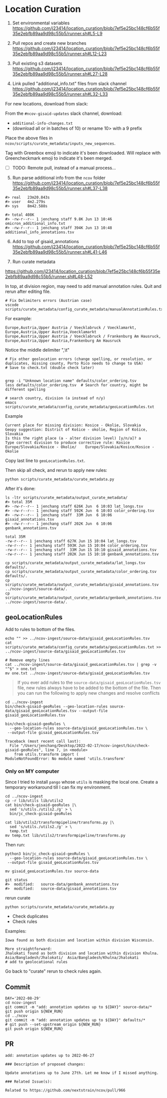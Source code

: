 # Location Curation

1. Set environmental variables
  https://github.com/j23414/location_curation/blob/7ef5e25bc148cf6b55f35e2ebfb89aa9d98c55b5/runner.sh#L5-L9

2. Pull repos and create new branches
  https://github.com/j23414/location_curation/blob/7ef5e25bc148cf6b55f35e2ebfb89aa9d98c55b5/runner.sh#L12-L23

3.  Pull existing s3 datasets
  https://github.com/j23414/location_curation/blob/7ef5e25bc148cf6b55f35e2ebfb89aa9d98c55b5/runner.sh#L27-L28
  
4. Link pulled "additional_info.txt" files from slack channel
  https://github.com/j23414/location_curation/blob/7ef5e25bc148cf6b55f35e2ebfb89aa9d98c55b5/runner.sh#L32-L33

  For new locations, download from slack:

  From the `#ncov-gisaid-updates` slack channel, download:

  * `additional-info-changes.txt`
  * (download all or in batches of 10) or rename 10> with a 9 prefix

  Place the above files in `ncov/scripts/curate_metadata/inputs_new_sequences`.

  Tag with Greenbox emoji to indicate it's been downloaded. Will replace with Greencheckmark emoji to indicate it's been merged.

  * [ ] TODO: Remote pull, instead of a manual process...

5. Run parse additional info from the `ncov` folder
  https://github.com/j23414/location_curation/blob/7ef5e25bc148cf6b55f35e2ebfb89aa9d98c55b5/runner.sh#L37-L38
  
  ```
  #> real	23m20.843s
  #> user	4m2.279s
  #> sys	8m42.588s
  
  #> total 408K
  #> -rw-r--r-- 1 jenchang staff 9.8K Jun 13 10:46 omicron_additional_info.txt
  #> -rw-r--r-- 1 jenchang staff 394K Jun 13 10:48 additional_info_annotations.tsv
  ```

6. Add to top of gisaid_annotations
  https://github.com/j23414/location_curation/blob/7ef5e25bc148cf6b55f35e2ebfb89aa9d98c55b5/runner.sh#L41-L46

7. Run curate metadata

  https://github.com/j23414/location_curation/blob/7ef5e25bc148cf6b55f35e2ebfb89aa9d98c55b5/runner.sh#L48-L52

In top, at division region, may need to add manual annotation rules. Quit and rerun after editing file.

```
# Fix Delimiters errors (Austrian case)
vscode scripts/curate_metadata/config_curate_metadata/manualAnnotationRules.txt
```

For example:

```
Europe,Austria,Upper Austria / Voecklabruck / Voecklamarkt,             Europe,Austria,Upper Austria,Voecklamarkt
Europe,Austria,Upper Austria / Voecklabruck / Frankenburg Am Hausruck,  Europe,Austria,Upper Austria,Frankenburg Am Hausruck
```

Notice the middle delimiter ",\t"

```
# Fix other geolocation errors (change spelling, or resolution, or duplicates, missing county, Porto Rico needs to change to USA)
# Save to check.txt (double check later)


grep -i "Unknown location name" defaults/color_ordering.tsv 
less defaults/color_ordering.tsv  # Search for country, might be different spelling

# search country, division (a instead of n/y)
emacs scripts/curate_metadata/config_curate_metadata/geoLocationRules.txt
```

Example

```
Current place for missing division:	Kosice - Okolie, Slovakia
Geopy suggestion: District of Košice - okolie, Region of Košice, Slovakia
Is this the right place (a - alter division level) [y/n/a]? a
Type correct division to produce corrective rule: Kosice
Europe/Slovakia/Kosice - Okolie/	Europe/Slovakia/Kosice/Kosice - Okolie
```

Copy last line to `geoLocationRules.txt`.

Then skip all check, and rerun to apply new rules:

```
python scripts/curate_metadata/curate_metadata.py 
```

After it's done:

```
ls -ltr scripts/curate_metadata/output_curate_metadata/
#> total 35M
#> -rw-r--r-- 1 jenchang staff 626K Jun  6 10:03 lat_longs.tsv
#> -rw-r--r-- 1 jenchang staff 592K Jun  6 10:03 color_ordering.tsv
#> -rw-r--r-- 1 jenchang staff  33M Jun  6 10:06 gisaid_annotations.tsv
#> -rw-r--r-- 1 jenchang staff 202K Jun  6 10:06 genbank_annotations.tsv

total 35M
-rw-r--r-- 1 jenchang staff 627K Jun 15 10:04 lat_longs.tsv
-rw-r--r-- 1 jenchang staff 593K Jun 15 10:04 color_ordering.tsv
-rw-r--r-- 1 jenchang staff  33M Jun 15 10:10 gisaid_annotations.tsv
-rw-r--r-- 1 jenchang staff 202K Jun 15 10:10 genbank_annotations.tsv
```

```
cp scripts/curate_metadata/output_curate_metadata/lat_longs.tsv defaults/.
cp scripts/curate_metadata/output_curate_metadata/color_ordering.tsv defaults/.
cp scripts/curate_metadata/output_curate_metadata/gisaid_annotations.tsv ../ncov-ingest/source-data/.
cp scripts/curate_metadata/output_curate_metadata/genbank_annotations.tsv ../ncov-ingest/source-data/.
```

## geoLocationRules

Add to rules to bottom of the files.

```
echo "" >> ../ncov-ingest/source-data/gisaid_geoLocationRules.tsv 
cat scripts/curate_metadata/config_curate_metadata/geoLocationRules.txt >> ../ncov-ingest/source-data/gisaid_geoLocationRules.tsv

# Remove empty lines
cat ../ncov-ingest/source-data/gisaid_geoLocationRules.tsv | grep -v "^$" > one.txt
mv one.txt ../ncov-ingest/source-data/gisaid_geoLocationRules.tsv
```

> If you ever add rules to the `source-data/gisaid_geoLocationRules.tsv` file, new rules always have to be added to the bottom of the file. Then you can run the following to apply new changes and resolve conflicts

```
cd ../ncov-ingest
bin/check-gisaid-geoRules --geo-location-rules source-data/gisaid_geoLocationRules.tsv --output-file gisaid_geoLocationRules.tsv
```

```
bin/check-gisaid-geoRules \
  --geo-location-rules source-data/gisaid_geoLocationRules.tsv \
 --output-file gisaid_geoLocationRules.tsv

Traceback (most recent call last):
  File "/Users/jenchang/Desktop/2022-02-17/ncov-ingest/bin/check-gisaid-geoRules", line 7, in <module>
    from utils.transform import (
ModuleNotFoundError: No module named 'utils.transform'
```

### Only on MY computer

Since I tried to install `pango` whose `utils` is masking the local one. Create a temporary workaround till I can fix my environment.

```
cd ../ncov-ingest
cp -r lib/utils lib/utils2
cat bin/check-gisaid-geoRules |\
  sed 's/utils./utils2./g' > \
  bin/jc_check-gisaid-geoRules
  
cat lib/utils2/transformpipeline/transforms.py |\
  sed 's/utils./utils2./g' > \
  temp.txt
mv temp.txt lib/utils2/transformpipeline/transforms.py
```

Then run:

```
python3 bin/jc_check-gisaid-geoRules \
  --geo-location-rules source-data/gisaid_geoLocationRules.tsv \
 --output-file gisaid_geoLocationRules.tsv
 
mv gisaid_geoLocationRules.tsv source-data

git status
#>	modified:   source-data/genbank_annotations.tsv
#>	modified:   source-data/gisaid_annotations.tsv
```

rerun curate

```
python scripts/curate_metadata/curate_metadata.py 
```

* Check duplicates
* Check rules

Examples:

```
Iowa found as both division and location within division Wisconsin.

More straightforward:
Jhalokati found as both division and location within division Khulna.
Asia/Bangladesh/Jhalokati/	Asia/Bangladesh/Khulna/Jhalokati
# add to geolocational rules
```

Go back to "curate" rerun to check rules again.

## Commit

```
DAY='2022-08-29'
cd ncov-ingest
git commit -m "add: annotation updates up to ${DAY}" source-data/*
git push origin ${NEW_RUN}
cd ../ncov
git commit -m "add: annotation updates up to ${DAY}" defaults/*
# git push --set-upstream origin ${NEW_RUN}
git push origin ${NEW_RUN}
```

## PR

```
add: annotation updates up to 2022-06-27

### Description of proposed changes:

Update annotations up to June 27th. Let me know if I missed anything.

### Related Issue(s):

Related to https://github.com/nextstrain/ncov/pull/966
```
